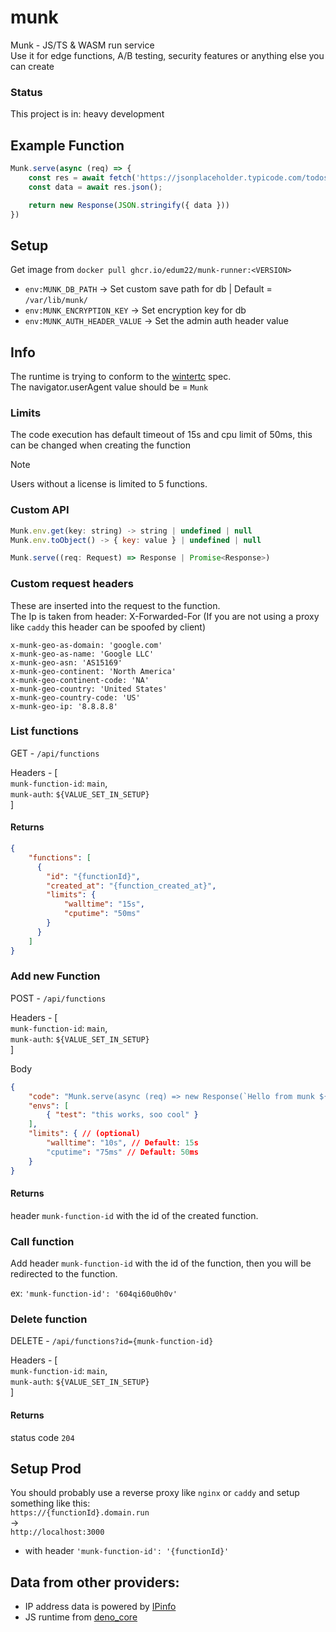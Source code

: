 # munk
Munk - JS/TS & WASM run service  
Use it for edge functions, A/B testing, security features or anything else you can create

### Status
This project is in: heavy development

## Example Function

```javascript
Munk.serve(async (req) => {
    const res = await fetch('https://jsonplaceholder.typicode.com/todos/1');
    const data = await res.json();

    return new Response(JSON.stringify({ data }))
})
```

## Setup
Get image from `docker pull ghcr.io/edum22/munk-runner:<VERSION>`

  * `env:MUNK_DB_PATH` -> Set custom save path for db | Default = `/var/lib/munk/`
  * `env:MUNK_ENCRYPTION_KEY` -> Set encryption key for db
  * `env:MUNK_AUTH_HEADER_VALUE` -> Set the admin auth header value

## Info
The runtime is trying to conform to the [wintertc](https://min-common-api.proposal.wintertc.org/) spec.   
The navigator.userAgent value should be = `Munk`

### Limits
The code execution has default timeout of 15s and cpu limit of 50ms, this can be changed when creating the function

> [!NOTE]  
> Users without a license is limited to 5 functions.

### Custom API

```javascript
Munk.env.get(key: string) -> string | undefined | null
Munk.env.toObject() -> { key: value } | undefined | null

Munk.serve((req: Request) => Response | Promise<Response>)
```

### Custom request headers
These are inserted into the request to the function.   
The Ip is taken from header: X-Forwarded-For (If you are not using a proxy like `caddy` this header can be spoofed by client)
```
x-munk-geo-as-domain: 'google.com'
x-munk-geo-as-name: 'Google LLC'
x-munk-geo-asn: 'AS15169'
x-munk-geo-continent: 'North America'
x-munk-geo-continent-code: 'NA'
x-munk-geo-country: 'United States'
x-munk-geo-country-code: 'US'
x-munk-geo-ip: '8.8.8.8'
```

### List functions

GET - `/api/functions`  

Headers - [  
  `munk-function-id`: `main`,  
  `munk-auth`: `${VALUE_SET_IN_SETUP}`  
] 

#### Returns

```json
{
    "functions": [
      {
        "id": "{functionId}",
        "created_at": "{function_created_at}",
        "limits": {
            "walltime": "15s",
            "cputime": "50ms"
        }
      }
    ]
}
```

### Add new Function

POST - `/api/functions`  

Headers - [  
  `munk-function-id`: `main`,  
  `munk-auth`: `${VALUE_SET_IN_SETUP}`  
]  

Body
```json
{
    "code": "Munk.serve(async (req) => new Response(`Hello from munk ${Munk.env.get('test')}`))",
    "envs": [
        { "test": "this works, soo cool" }
    ],
    "limits": { // (optional)
        "walltime": "10s", // Default: 15s
        "cputime": "75ms" // Default: 50ms
    }
}
```

#### Returns

header `munk-function-id` with the id of the created function.

### Call function

Add header `munk-function-id` with the id of the function, then you will be redirected to the function.

ex: `'munk-function-id': '604qi60u0h0v'`

### Delete function

DELETE - `/api/functions?id={munk-function-id}`  

Headers - [  
  `munk-function-id`: `main`,  
  `munk-auth`: `${VALUE_SET_IN_SETUP}`  
]  

#### Returns

status code `204`

## Setup Prod

You should probably use a reverse proxy like `nginx` or `caddy` and setup something like this:  
`https://{functionId}.domain.run`  
->  
`http://localhost:3000`  
  * with header `'munk-function-id': '{functionId}'`

## Data from other providers:

* IP address data is powered by [IPinfo](https://ipinfo.io/lite)
* JS runtime from [deno_core](https://github.com/denoland/deno_core)

